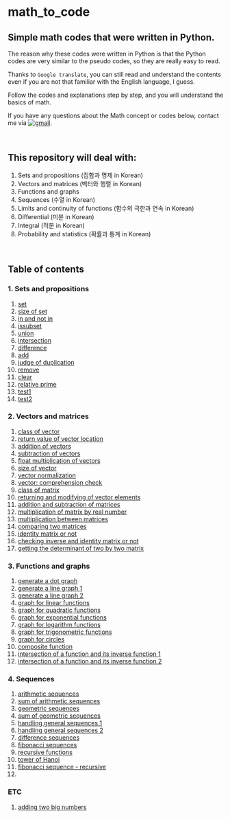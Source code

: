 # math_to_code
## Simple math codes that were written in Python.

The reason why these codes were written in Python is that the Python codes are very similar to the pseudo codes, so they are really easy to read.

Thanks to `Google translate`, you can still read and understand the contents even if you are not that familiar with the English language, I guess.

Follow the codes and explanations step by step, and you will understand the basics of math.

If you have any questions about the Math concept or codes below, contact me via [![gmail](https://img.shields.io/badge/Gmail-D14836?style=flat&logo=gmail&logoColor=white)](mailto:try2quit@korea.ac.kr).

<br>

## This repository will deal with:
1. Sets and propositions (집합과 명제 in Korean)
2. Vectors and matrices (벡터와 행렬 in Korean)
3. Functions and graphs
4. Sequences (수열 in Korean)
5. Limits and continuity of functions (함수의 극한과 연속 in Korean)
6. Differential (미분 in Korean)
7. Integral (적분 in Korean)
8. Probability and statistics (확률과 통계 in Korean)

<br>

## Table of contents
### 1. Sets and propositions
1. [set](https://github.com/garlicvread/math_to_code/blob/main/1_set_and_proposition/001.set.py)
2. [size of set](https://github.com/garlicvread/math_to_code/blob/main/1_set_and_proposition/002.the_size_of_set.py)
3. [in and not in](https://github.com/garlicvread/math_to_code/blob/main/1_set_and_proposition/003.in_and_not_in.py)
4. [issubset](https://github.com/garlicvread/math_to_code/blob/main/1_set_and_proposition/004.issubset.py)
5. [union](https://github.com/garlicvread/math_to_code/blob/main/1_set_and_proposition/005.union.py)
6. [intersection](https://github.com/garlicvread/math_to_code/blob/main/1_set_and_proposition/006.intersection.py)
7. [difference](https://github.com/garlicvread/math_to_code/blob/main/1_set_and_proposition/007.difference.py)
8. [add](https://github.com/garlicvread/math_to_code/blob/main/1_set_and_proposition/008.add.py)
9. [judge of duplication](https://github.com/garlicvread/math_to_code/blob/main/1_set_and_proposition/009.judge_of_duplication.py)
10. [remove](https://github.com/garlicvread/math_to_code/blob/main/1_set_and_proposition/010.remove.py)
11. [clear](https://github.com/garlicvread/math_to_code/blob/main/1_set_and_proposition/011.clear.py)
12. [relative prime](https://github.com/garlicvread/math_to_code/blob/main/1_set_and_proposition/012.relative_prime.py)
13. [test1](https://github.com/garlicvread/math_to_code/blob/main/1_set_and_proposition/013.test_1.py)
14. [test2](https://github.com/garlicvread/math_to_code/blob/main/1_set_and_proposition/014.test_2.py)

### 2. Vectors and matrices
1. [class of vector](https://github.com/garlicvread/math_to_code/blob/main/2_vector_and_matrix/01.class_of_vector.py)
2. [return value of vector location](https://github.com/garlicvread/math_to_code/blob/main/2_vector_and_matrix/02.return_value_of_vector_location.py)
3. [addition of vectors](https://github.com/garlicvread/math_to_code/blob/main/2_vector_and_matrix/03.addition_of_vectors.py)
4. [subtraction of vectors](https://github.com/garlicvread/math_to_code/blob/main/2_vector_and_matrix/04.subtraction_of_vectors.py)
5. [float multiplication of vectors](https://github.com/garlicvread/math_to_code/blob/main/2_vector_and_matrix/05.float_multiplication_of_vectors.py)
6. [size of vector](https://github.com/garlicvread/math_to_code/blob/main/2_vector_and_matrix/06.size_of_vector.py)
7. [vector normalization](https://github.com/garlicvread/math_to_code/blob/main/2_vector_and_matrix/07.vector_normalization.py)
8. [vector: comprehension check](https://github.com/garlicvread/math_to_code/blob/main/2_vector_and_matrix/08.vector_comprehension_check.py)
9. [class of matrix](https://github.com/garlicvread/math_to_code/blob/main/2_vector_and_matrix/09.class_of_matrix.py)
10. [returning and modifying of vector elements](https://github.com/garlicvread/math_to_code/blob/main/2_vector_and_matrix/10.returning_and_modifying_of_vector_elements.py)
11. [addition and subtraction of matrices](https://github.com/garlicvread/math_to_code/blob/main/2_vector_and_matrix/11.addition_and%20_subtraction_of_matrices.py)
12. [multiplication of matrix by real number](https://github.com/garlicvread/math_to_code/blob/main/2_vector_and_matrix/12.multiplication_of_matrix_by_real_number.py)
13. [multiplication between matrices](https://github.com/garlicvread/math_to_code/blob/main/2_vector_and_matrix/13.multiplication_between_matrices.py)
14. [comparing two matrices](https://github.com/garlicvread/math_to_code/blob/main/2_vector_and_matrix/14.comparing_two_matrices.py)
15. [identity matrix or not](https://github.com/garlicvread/math_to_code/blob/main/2_vector_and_matrix/15.identity_matrix_or_not.py)
16. [checking inverse and identity matrix or not](https://github.com/garlicvread/math_to_code/blob/main/2_vector_and_matrix/16.checking_inverse_and_identity_matrix_or_not.py)
17. [getting the determinant of two by two matrix](https://github.com/garlicvread/math_to_code/blob/main/2_vector_and_matrix/17.getting_the_determinant_of_2x2_matrix.py)

### 3. Functions and graphs
1. [generate a dot graph](https://github.com/garlicvread/math_to_code/blob/main/3_function_and_graph/01.generate_a_dot_graph.ipynb)
2. [generate a line graph 1](https://github.com/garlicvread/math_to_code/blob/main/3_function_and_graph/02.generate_a_line_graph1.ipynb)
3. [generate a line graph 2](https://github.com/garlicvread/math_to_code/blob/main/3_function_and_graph/03.generate_a_line_graph2.ipynb)
4. [graph for linear functions](https://github.com/garlicvread/math_to_code/blob/main/3_function_and_graph/04.graph_for_linear_functions.ipynb)
5. [graph for quadratic functions](https://github.com/garlicvread/math_to_code/blob/main/3_function_and_graph/05.graph_for_quadratic_functions.ipynb)
6. [graph for exponential functions](https://github.com/garlicvread/math_to_code/blob/main/3_function_and_graph/06.graph_for_exponential_functions.ipynb)
7. [graph for logarithm functions](https://github.com/garlicvread/math_to_code/blob/main/3_function_and_graph/07.graph_for_logarithm_functions.ipynb)
8. [graph for trigonometric functions](https://github.com/garlicvread/math_to_code/blob/main/3_function_and_graph/08.graph_for_trigonometric_functions.ipynb)
9. [graph for circles](https://github.com/garlicvread/math_to_code/blob/main/3_function_and_graph/09.graph_for_circles.ipynb)
10. [composite function](https://github.com/garlicvread/math_to_code/blob/main/3_function_and_graph/10.composite_function.ipynb)
11. [intersection of a function and its inverse function 1](https://github.com/garlicvread/math_to_code/blob/main/3_function_and_graph/11.intersection_of_function_and_inverse_function1.ipynb)
12. [intersection of a function and its inverse function 2](https://github.com/garlicvread/math_to_code/blob/main/3_function_and_graph/12.intersection_of_function_and_inverse_function2.ipynb)

### 4. Sequences
1. [arithmetic sequences](https://github.com/garlicvread/math_to_code/blob/main/4_sequence/01.arithmetic_sequence.py)
2. [sum of arithmetic sequences](https://github.com/garlicvread/math_to_code/blob/main/4_sequence/02.sum_of_arithmetic_sequences.py)
3. [geometric sequences](https://github.com/garlicvread/math_to_code/blob/main/4_sequence/03.geometric_sequence.py)
4. [sum of geometric sequences](https://github.com/garlicvread/math_to_code/blob/main/4_sequence/04.sum_of_geometric_sequences.py)
5. [handling general sequences 1](https://github.com/garlicvread/math_to_code/blob/main/4_sequence/05.handling_general_sequences_1.py)
6. [handling general sequences 2](https://github.com/garlicvread/math_to_code/blob/main/4_sequence/06.handling_general_sequences_2.py)
7. [difference sequences](https://github.com/garlicvread/math_to_code/blob/main/4_sequence/07.difference_sequence.py)
8. [fibonacci sequences](https://github.com/garlicvread/math_to_code/blob/main/4_sequence/08.fibonacci_sequence.py)
9. [recursive functions](https://github.com/garlicvread/math_to_code/blob/main/4_sequence/09.recursive_functions.py)
10. [tower of Hanoi](https://github.com/garlicvread/math_to_code/blob/main/4_sequence/10.tower_of_hanoi.py)
11. [fibonacci sequence - recursive](https://github.com/garlicvread/math_to_code/blob/main/4_sequence/11.fibonacci_sequence_recursive.py)
12. 

### ETC
1. [adding two big numbers](https://github.com/garlicvread/math_to_code/blob/main/etc01.adding_big_numbers.py)
